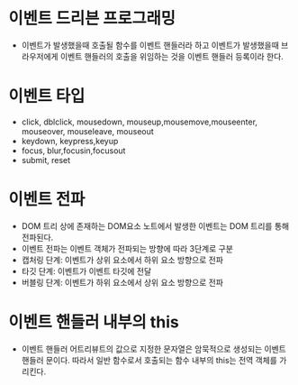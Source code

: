 # 이벤트 드리븐 프로그래밍
- 이벤트가 발생했을때 호출될 함수를 이벤트 핸들러라 하고 이벤트가 발생했을때 브라우저에게 이벤트 핸들러의 호출을 위임하는 것을 이벤트 핸들러 등록이라 한다. 

# 이벤트 타입
- click, dblclick, mousedown, mouseup,mousemove,mouseenter, mouseover, mouseleave, mouseout
- keydown, keypress,keyup
- focus, blur,focusin,focusout
- submit, reset

# 이벤트 전파
- DOM 트리 상에 존재하는 DOM요소 노트에서 발생한 이벤트는 DOM 트리를 통해 전파된다. 
- 이벤트 전파는 이벤트 객체가 전파되는 방향에 따라 3단계로 구분
- 캡처링 단계: 이벤트가 상위 요소에서 하위 요소 방향으로 전파
- 타깃 단계: 이벤트가 이벤트 타깃에 전달
- 버블링 단계: 이벤트가 하위 요소에서 상위 요소 방향으로 전파

# 이벤트 핸들러 내부의 this
- 이벤트 핸들러 어트리뷰트의 값으로 지정한 문자열은 암묵적으로 생성되는 이벤트 핸들러 문이다. 따라서 일반 함수로서 호출되는 함수 내부의 this는 전역 객체를 가리킨다. 